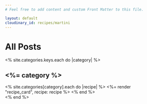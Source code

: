 ```yaml
---
# Feel free to add content and custom Front Matter to this file.

layout: default
cloudinary_id: recipes/martini
---
```


<h1 class="text-4xl mb-9 font-extrabold text-center hidden">All Posts</h1>

<% site.categories.keys.each do |category| %>

<!-- Category -->
<div class="px-6 mb-16">
  <h2 class="text-3xl mb-9 font-extrabold text-center"><a id="<%=category%>"></a><%= category %></h2>
  <!-- Recipe List -->
  <div class="recipe-list grid md:grid-cols-2 xl:grid-cols-3 gap-9">
    <% site.categories[category].each do |recipe| %>
      <%= render "recipe_card", recipe: recipe %>
    <% end %>
  </div>
</div>
<% end %>

